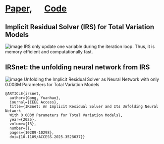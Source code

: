 # [Paper](https://ieeexplore.ieee.org/document/10838572),  $~~~~$ [Code](irs.m)
## Implicit Residual Solver (IRS) for Total Variation Models
![image](IRS.JPG)
IRS only update one variable during the iteration loop. Thus, it is memory efficient and computationally fast.
## IRSnet: the unfolding neural network from IRS
![image](alls.png)
Unfolding the Implicit Residual Solver as Neural Network with only 0.003M Parameters for Total Variation Models
```text
@ARTICLE{irsnet,
  author={Gong, Yuanhao},
  journal={IEEE Access}, 
  title={IRSnet: An Implicit Residual Solver and Its Unfolding Neural Network
  With 0.003M Parameters for Total Variation Models}, 
  year={2025},
  volume={13},
  number={},
  pages={10289-10298},
  doi={10.1109/ACCESS.2025.3528637}}
```
